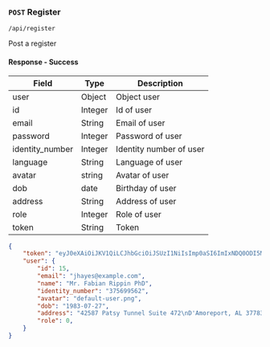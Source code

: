 ### `POST` Register

```
/api/register
```
Post a register

#### Response - Success
| Field | Type | Description |
|-------|------|-------------|
| user | Object | Object user |
| id | Integer | Id of user |
| email | String | Email of user |
| password | Integer | Password of user  |
| identity_number | Integer | Identity number of user |
| language | String | Language of user |
| avatar | string | Avatar of user |
| dob | date | Birthday of user |
| address | String | Address of user |
| role | Integer | Role of user |
| token | String | Token |

```json
{
    "token": "eyJ0eXAiOiJKV1QiLCJhbGciOiJSUzI1NiIsImp0aSI6ImIxNDQ0ODI5MDdlYTM0YmViNTIzNmE3M2IzZTJkZDQ0NmQzNWFlM2NjZjhmMzc2YjU5MDdiNjA4MmY3MmE1NTk0OTY2NzYxNGQ0YTA4OTVhIn0.eyJhdWQiOiIxIiwianRpIjoiYjE0NDQ4MjkwN2VhMzRiZWI1MjM2YTczYjNlMmRkNDQ2ZDM1YWUzY2NmOGYzNzZiNTkwN2I2MDgyZj",
    "user": {
        "id": 15,
        "email": "jhayes@example.com",
        "name": "Mr. Fabian Rippin PhD",
        "identity_number": "375699562",
        "avatar": "default-user.png",
        "dob": "1983-07-27",
        "address": "42587 Patsy Tunnel Suite 472\nD'Amoreport, AL 37783",
        "role": 0,
    }
}
```

